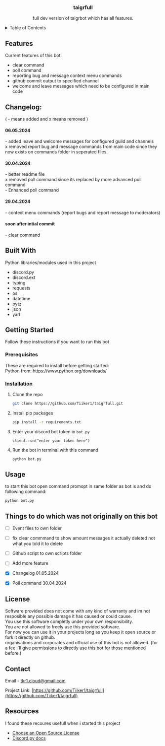 <div align="center">
  <h3 align="center">taigrfull</h3>
  <p align="center">
    full dev version of taigrbot which has all features.
  </p>
</div>


<!-- TABLE OF CONTENTS -->
<details>
  <summary>Table of Contents</summary>
  <ol>
    <li>
      <a href="#Features">Features</a>
      <ul>
        <li><a href="#built-with">Built With</a></li>
      </ul>
    </li>
    <li>
      <a href="#getting-started">Getting Started</a>
      <ul>
        <li><a href="#prerequisites">Prerequisites</a></li>
        <li><a href="#installation">Installation</a></li>
      </ul>
    </li>
    <li><a href="#usage">Usage</a></li>
    <li><a href="#roadmap">Roadmap</a></li>
    <li><a href="#license">License</a></li>
    <li><a href="#contact">Contact</a></li>
    <li><a href="#acknowledgments">Acknowledgments</a></li>
  </ol>
</details>



<!-- ABOUT THE PROJECT -->
## Features
Current features of this bot:<br>
- clear command<br>
- poll command<br>
- reporting bug and message context menu commands<br>
- github commit output to specified channel<br>
- welcome and leave messages which need to be configured in main code<br>

## Changelog:
( - means added and x means removed )<br>
<h4>06.05.2024</h4>
- added leave and welcome messages for configured guild and channels<br>
x removed report bug and message commands from main code since they now exists on commands folder in seperated files.<br>
<h4>30.04.2024</h4>
- better readme file<br>
x removed poll command since its replaced by more advanced poll command<br>
- Enhanced poll command<br>
<h4>29.04.2024</h4>
- context menu commands (report bugs and report message to moderators)
<h4>soon after intial commit</h4>
- clear command

## Built With

Python libraries/modules used in this project

* discord.py
* discord.ext
* typing
* requests
* os
* datetime
* pytz
* json
* yarl


<!-- GETTING STARTED -->
## Getting Started

Follow these instructions if you want to run this bot

### Prerequisites
These are required to install before getting started:<br>
Python from: https://www.python.org/downloads/

### Installation

1. Clone the repo
   ```sh
   git clone https://github.com/Tiiker1/taigrfull.git
   ```
2. Install pip packages
   ```sh
   pip install -r requirements.txt
   ```
3. Enter your discord bot token in `bot.py`
   ```
   client.run("enter your token here")
   ```
4. Run the bot in terminal with this command
   ```sh
   python bot.py
   ```


<!-- USAGE EXAMPLES -->
## Usage

to start this bot open command promopt in same folder as bot is and do following command:
   ```sh
   python bot.py
   ```

<!-- ROADMAP -->
## Things to do which was not originally on this bot

- [ ] Event files to own folder
- [ ] fix clear commmand to show amount messages it actually deleted not what you told it to delete
- [ ] Github script to own scripts folder
- [ ] Add more feature
- [x] Changelog 01.05.2024
- [x] Poll command 30.04.2024


<!-- LICENSE -->
## License

Software provided does not come with any kind of warranty and im not resposible any possible damage it has caused or could cause.<br>
You use this software completly under your own responsibility.<br>
You are not allowed to freely use this provided software.<br>
For now you can use it in your projects long as you keep it open source or fork it directly on github.<br>
organisations and corporates and official use of this bot is not allowed. (for a fee i´ll give permissions to directly use this bot for those mentioned before.) 



<!-- CONTACT -->
## Contact

Email -  tkr1.cloud@gmail.com

Project Link: [https://github.com/Tiiker1/taigrfull](https://github.com/Tiiker1/taigrfull)


<!-- ACKNOWLEDGMENTS -->
## Resources

I found these recoures usefull when i started this project

* [Choose an Open Source License](https://choosealicense.com)
* [Discord.py docs](https://discordpy.readthedocs.io/en/stable/)
